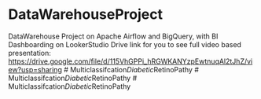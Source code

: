 # DataWarehouseProject
DataWarehouse Project on Apache Airflow and BigQuery, with BI Dashboarding on LookerStudio
Drive link for you to see full video based presentation:
https://drive.google.com/file/d/115VhGPPi_hRGWKANYzpEwtnuqAl2tJhZ/view?usp=sharing
#   M u l t i c l a s s i f c a t i o n _ D i a b e t i c _ R e t i n o P a t h y  
 #   M u l t i c l a s s i f c a t i o n _ D i a b e t i c _ R e t i n o P a t h y  
 #   M u l t i c l a s s i f c a t i o n _ D i a b e t i c _ R e t i n o P a t h y  
 